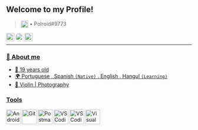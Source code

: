 ## Welcome to my Profile!

> <img width=20px src="https://dashboard.snapcraft.io/site_media/appmedia/2021/05/discord.png" align="center" max-width="100%" alt="Discord"/> • Polroid#9773

<a href="https://www.linkedin.com/in/devdonatto-minaya/">
  <img width=22px src="https://image.flaticon.com/icons/png/512/145/145807.png" align="left" max-width="100%" alt="LinkedIn"/>
</a>
  
<a href="https://api.whatsapp.com/send?phone=51913242570">
  <img width=22px src="https://image.flaticon.com/icons/png/512/733/733585.png" style="border-radius: 50px;" align="left" max-width="100%" alt="Whatsapp">
</a>

<a href="https://www.sololearn.com/profile/15661325">
  <img width=22px src="https://pbs.twimg.com/profile_images/1410707398021550084/MmGTT4dY_400x400.jpg" align="left" max-width="100%" alt="SoloLearn"
</a>
<br>

<hr>

### 💬 About me
- 👤 19 years old
- 🌍 Portuguese , Spanish `(Native)` , English , Hangul `(Learning)`
- 🖤 Violin | Photography
  
###  Tools
<img width=40px src="https://2.bp.blogspot.com/-tzm1twY_ENM/XlCRuI0ZkRI/AAAAAAAAOso/BmNOUANXWxwc5vwslNw3WpjrDlgs9PuwQCLcBGAsYHQ/s1600/pasted%2Bimage%2B0.png" align="left" max-width="100%" alt="Android Studio">

<img width="40px" src="https://iconape.com/wp-content/png_logo_vector/git-icon.png" align="left" max-width="100%" alt="Git">
  
<img width="40px" src="https://res.cloudinary.com/postman/image/upload/t_team_logo/v1/team/2893aede23f01bfcbd2319326bc96a6ed0524eba759745ed6d73405a3a8b67a8" align="left" max-width="100%" alt="Postman" >
  
<img  width="40px" src="https://upload.wikimedia.org/wikipedia/commons/thumb/5/56/VSCodium_Logo.png/480px-VSCodium_Logo.png" align="left" max-width="100%" alt="VSCodium">

<img  width="40px" src="https://cdn.worldvectorlogo.com/logos/eclipse-11.svg" align="left" max-width="100%" alt="VSCodium">
  
<img  width="40px" src="https://upload.wikimedia.org/wikipedia/commons/thumb/c/cd/Visual_Studio_2017_Logo.svg/1200px-Visual_Studio_2017_Logo.svg.png" align="left" max-width="100%" alt="Visual Studio">
